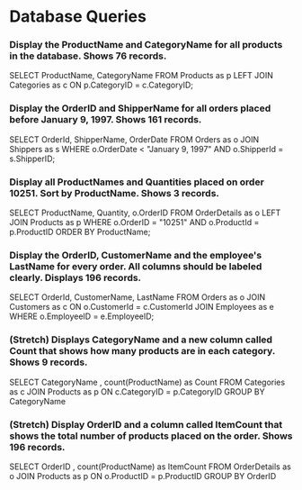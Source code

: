 # Database Queries

### Display the ProductName and CategoryName for all products in the database. Shows 76 records.
SELECT ProductName, CategoryName FROM Products as p LEFT JOIN Categories as c ON p.CategoryID = c.CategoryID;

### Display the OrderID and ShipperName for all orders placed before January 9, 1997. Shows 161 records.
SELECT OrderId, ShipperName, OrderDate FROM Orders as o JOIN Shippers as s  WHERE o.OrderDate < "January 9, 1997" AND o.ShipperId = s.ShipperID;

### Display all ProductNames and Quantities placed on order 10251. Sort by ProductName. Shows 3 records.
SELECT ProductName, Quantity, o.OrderID FROM OrderDetails as o LEFT JOIN Products as p WHERE o.OrderID = "10251" AND o.ProductId = p.ProductID ORDER BY ProductName;

### Display the OrderID, CustomerName and the employee's LastName for every order. All columns should be labeled clearly. Displays 196 records.
SELECT OrderId, CustomerName, LastName  FROM Orders as o JOIN Customers as c ON o.CustomerId = c.CustomerId JOIN Employees as e WHERE o.EmployeeID = e.EmployeeID;

### (Stretch)  Displays CategoryName and a new column called Count that shows how many products are in each category. Shows 9 records.
SELECT CategoryName , count(ProductName) as Count  FROM Categories as c JOIN Products as p ON c.CategoryID = p.CategoryID GROUP BY CategoryName

### (Stretch) Display OrderID and a  column called ItemCount that shows the total number of products placed on the order. Shows 196 records. 
SELECT OrderID , count(ProductName) as ItemCount  FROM OrderDetails as o JOIN Products as p ON o.ProductID = p.ProductID GROUP BY OrderID